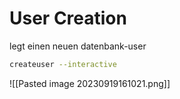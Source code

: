 # User Creation

legt einen neuen datenbank-user 

~~~sh
createuser --interactive
~~~

![[Pasted image 20230919161021.png]]

